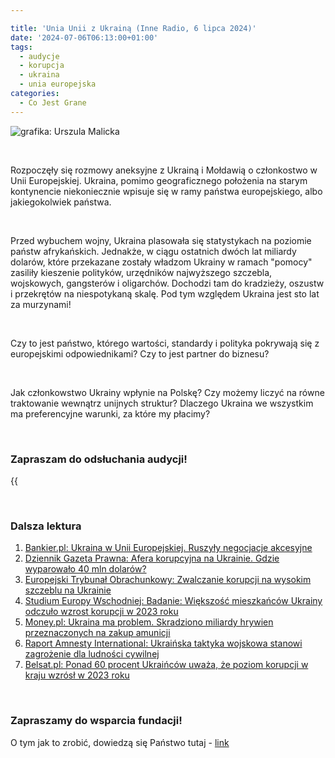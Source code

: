 ```yaml
---

title: 'Unia Unii z Ukrainą (Inne Radio, 6 lipca 2024)'
date: '2024-07-06T06:13:00+01:00'
tags:
  - audycje
  - korupcja
  - ukraina
  - unia europejska
categories:
  - Co Jest Grane
---
```


![grafika: Urszula Malicka](/uploads/CJG_73_2024_07_06.png)

<br>

Rozpoczęły się rozmowy aneksyjne z Ukrainą i Mołdawią o członkostwo w Unii Europejskiej. Ukraina, pomimo geograficznego położenia na starym kontynencie niekoniecznie wpisuje się w ramy państwa europejskiego, albo jakiegokolwiek państwa.

<br>

Przed wybuchem wojny, Ukraina plasowała się statystykach na poziomie państw afrykańskich. Jednakże, w ciągu ostatnich dwóch lat miliardy dolarów, które przekazane zostały władzom Ukrainy w ramach "pomocy" zasiliły kieszenie polityków, urzędników najwyższego szczebla, wojskowych, gangsterów i oligarchów. Dochodzi tam do kradzieży, oszustw i przekrętów na niespotykaną skalę. Pod tym względem Ukraina jest sto lat za murzynami! 

<br>

Czy to jest państwo, którego wartości, standardy i polityka pokrywają się z europejskimi odpowiednikami? Czy to jest partner do biznesu? 

<br>

Jak członkowstwo Ukrainy wpłynie na Polskę? Czy możemy liczyć na równe traktowanie wewnątrz unijnych struktur? Dlaczego Ukraina we wszystkim ma preferencyjne warunki, za które my płacimy?

<br>

### Zapraszam do odsłuchania audycji!

{{<audio src="audio/LONG CJG_73_2024_07_06.mp3" caption="Zapis audycji CJG, publikowanej na łamach Innego Radia Głuchołazy w dniu 6 lipca 2024">}}

<br>

### Dalsza lektura

1. [Bankier.pl: Ukraina w Unii Europejskiej. Ruszyły negocjacje akcesyjne](https://www.bankier.pl/wiadomosc/Ukraina-w-Unii-Europejskiej-Ruszyly-negocjacje-akcesyjne-8771315.html)
2. [Dziennik Gazeta Prawna: Afera korupcyjna na Ukrainie. Gdzie wyparowało 40 mln dolarów?](https://www.gazetaprawna.pl/wiadomosci/swiat/artykuly/9412024,afera-korupcyjna-w-ukrainie-gdzie-wyparowalo-40-mln-dolarow.html)
3. [Europejski Trybunał Obrachunkowy: Zwalczanie korupcji na wysokim szczeblu na Ukrainie](https://op.europa.eu/webpub/eca/special-reports/ukraine-23-2021/pl/)
4. [Studium Europy Wschodniej: Badanie: Większość mieszkańców Ukrainy odczuło wzrost korupcji w 2023 roku](https://studium.uw.edu.pl/badanie-wiekszosc-mieszkancow-ukrainy-odczulo-wzrost-korupcji-w-2023-roku/)
5. [Money.pl: Ukraina ma problem. Skradziono miliardy hrywien przeznaczonych na zakup amunicji](https://www.money.pl/gospodarka/ukraina-ma-problem-skradziono-miliardy-hrywien-przeznaczonych-na-zakup-amunicji-6989615362005952a.html)
6. [Raport Amnesty International: Ukraińska taktyka wojskowa stanowi zagrożenie dla ludności cywilnej](https://www.amnesty.org.pl/ukrainska-taktyka-wojskowa-stanowi-zagrozenie-dla-ludnosci-cywilnej/)
7. [Belsat.pl: Ponad 60 procent Ukraińców uważa, że poziom korupcji w kraju wzrósł w 2023 roku](https://belsat.eu/pl/news/21-03-2024-ponad-60-procent-ukraincow-uwaza-ze-poziom-korupcji-w-kraju-wzrosl-w-2023-roku)

<br>

### Zapraszamy do wsparcia fundacji!
O tym jak to zrobić, dowiedzą się Państwo tutaj - [link](https://audycje.com.pl/posts/wsparcie/)